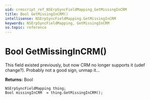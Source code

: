 ```yaml
---
uid: crmscript_ref_NSErpSyncFieldMapping_GetMissingInCRM
title: Bool GetMissingInCRM()
intellisense: NSErpSyncFieldMapping.GetMissingInCRM
keywords: NSErpSyncFieldMapping, GetMissingInCRM
so.topic: reference
---
```


# Bool GetMissingInCRM()

This field existed previously, but now CRM no longer supports it (udef change?). Probably not a good sign, unmap it...

**Returns:** Bool

```crmscript
NSErpSyncFieldMapping thing;
Bool missingInCRM  = thing.GetMissingInCRM();
```

